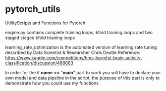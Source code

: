 # pytorch_utils
UtilityScripts and Functions for Pytorch 

engine.py contains complete training loops, kfold training loops and two staged staged kfold trianing loops

learning_rate_optimization is the automated version of learning rate tuning described by Data Scientist & Researcher Chris Deotte
Reference: https://www.kaggle.com/competitions/hms-harmful-brain-activity-classification/discussion/488083

In order for the if __name__ == "__main__" part to work you will have to declare your own model and data pipeline in the script, the purpose of this part is only to demonstrate how you could use my functions
